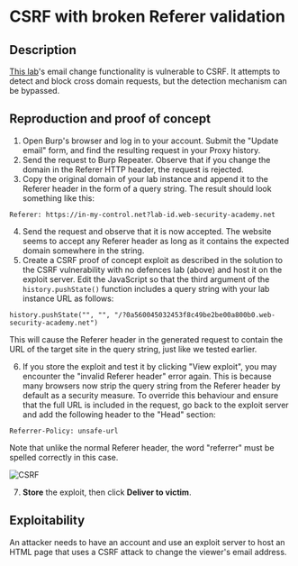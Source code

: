 # CSRF with broken Referer validation

## Description

[This lab](https://portswigger.net/web-security/csrf/bypassing-referer-based-defenses/lab-referer-validation-broken)'s email change functionality is vulnerable to CSRF. It attempts to detect and block cross domain requests, but the detection mechanism can be bypassed.

## Reproduction and proof of concept

1. Open Burp's browser and log in to your account. Submit the "Update email" form, and find the resulting request in your Proxy history.
2. Send the request to Burp Repeater. Observe that if you change the domain in the Referer HTTP header, the request is rejected.
3. Copy the original domain of your lab instance and append it to the Referer header in the form of a query string. The result should look something like this:

```text
Referer: https://in-my-control.net?lab-id.web-security-academy.net
```
    
4. Send the request and observe that it is now accepted. The website seems to accept any Referer header as long as it contains the expected domain somewhere in the string.
5. Create a CSRF proof of concept exploit as described in the solution to the CSRF vulnerability with no defences lab (above) and host it on the exploit server. Edit the JavaScript so that the third argument of the `history.pushState()` function includes a query string with your lab instance URL as follows:

```text
history.pushState("", "", "/?0a560045032453f8c49be2be00a800b0.web-security-academy.net")
```

This will cause the Referer header in the generated request to contain the URL of the target site in the query string, just like we tested earlier.

6. If you store the exploit and test it by clicking "View exploit", you may encounter the "invalid Referer header" error again. This is because many browsers now strip the query string from the Referer header by default as a security measure. To override this behaviour and ensure that the full URL is included in the request, go back to the exploit server and add the following header to the "Head" section:

```text
Referrer-Policy: unsafe-url
```
    
Note that unlike the normal Referer header, the word "referrer" must be spelled correctly in this case.

![CSRF](/_static/images/csrf7.png)  

7. **Store** the exploit, then click **Deliver to victim**.

## Exploitability

An attacker needs to have an account and use an exploit server to host an HTML page that uses a CSRF attack to change the viewer's email address. 
